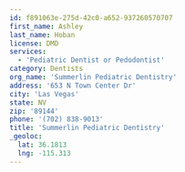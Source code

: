 ```yaml
---
id: f891063e-275d-42c0-a652-937260570707
first_name: Ashley
last_name: Hoban
license: DMD
services:
  - 'Pediatric Dentist or Pedodontist'
category: Dentists
org_name: 'Summerlin Pediatric Dentistry'
address: '653 N Town Center Dr'
city: 'Las Vegas'
state: NV
zip: '89144'
phone: '(702) 838-9013'
title: 'Summerlin Pediatric Dentistry'
_geoloc:
  lat: 36.1813
  lng: -115.313
---
```

